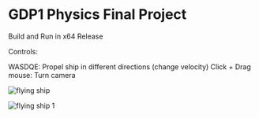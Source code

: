 # GDP1 Physics Final Project
 
Build and Run in x64 Release

Controls:

WASDQE: Propel ship in different directions (change velocity)
Click + Drag mouse: Turn camera 

![flying ship](https://github.com/user-attachments/assets/4f4811fe-c41f-4088-a091-6a5d53cf14da)

![flying ship 1](https://github.com/user-attachments/assets/7c7c83cc-1e64-4949-a964-250467dbe4f0)
